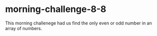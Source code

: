 # morning-challenge-8-8

This morning challenege had us find the only even or odd number in an array of numbers.
